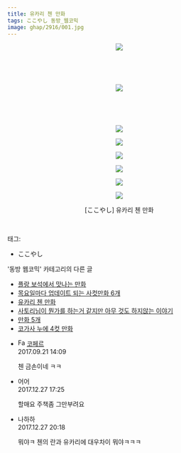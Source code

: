 ```yaml
---
title: 유카리 첸 만화
tags: ここやし 동방_웹코믹
image: ghap/2916/001.jpg
---
```

<div class="article">
<p style="text-align: center; clear: none; float: none;"><img src="{{ site.nasurl }}/ghap/2916/001.jpg"/></p>
<p style="text-align: center; clear: none; float: none;"><br/></p>
<p style="text-align: center; clear: none; float: none;"><br/></p>
<p style="text-align: center; clear: none; float: none;"><img src="{{ site.nasurl }}/ghap/2916/002.jpg"/></p>
<p style="text-align: center; clear: none; float: none;"><br/></p>
<p style="text-align: center; clear: none; float: none;"><br/></p>
<p style="text-align: center; clear: none; float: none;"><img src="{{ site.nasurl }}/ghap/2916/003.jpg"/></p>
<p style="text-align: center; clear: none; float: none;"><img src="{{ site.nasurl }}/ghap/2916/004.jpg"/></p>
<p style="text-align: center; clear: none; float: none;"><img src="{{ site.nasurl }}/ghap/2916/005.jpg"/></p>
<p style="text-align: center; clear: none; float: none;"><img src="{{ site.nasurl }}/ghap/2916/006.jpg"/></p>
<p style="text-align: center; clear: none; float: none;"><img src="{{ site.nasurl }}/ghap/2916/007.jpg"/></p>
<p style="text-align: center; clear: none; float: none;"><img src="{{ site.nasurl }}/ghap/2916/008.jpg"/></p>
<p style="text-align: center; clear: none; float: none;">[ここやし] 유카리 첸 만화</p>
<p><br/></p>
</div><div class="tagTrail">
<p>태그: </p>
<ul>
<li>ここやし</li>
</ul>
</div><div class="another">
<p>'동방 웹코믹' 카테고리의 다른 글</p>
<ul>
<li><a href="/2016-12-16-ghap_2920">플랑 보석에서 맛나는 만화</a></li>
<li><a href="/2016-12-16-ghap_2918">목요일마다 업데이트 되는 사컷만화 6개</a></li>
<li><a href="/2016-12-16-ghap_2916">유카리 첸 만화</a></li>
<li><a href="/2016-12-16-ghap_2915">사토리님이 뭔가를 하는거 같지만 아무 것도 하지않는 이야기</a></li>
<li><a href="/2016-12-16-ghap_2912">만화 5개</a></li>
<li><a href="/2016-12-16-ghap_2911">코가사 누에 4컷 만화</a></li>
</ul>
</div><div class="cb_module cb_fluid">
<div class="cb_wrt cb_profile">
<div class="comment">
<ul>
<li class="cb_thumb_off" id="comment15087741">
<div class="cb_comment_area">
<div class="cb_info_area">
<div class="cb_section">
<span class="cb_nick_name"><img alt="Favicon of http://blog.naver.com/berpo77/221060134998" height="16" onerror="this.onerror=null;this.parentNode.removeChild(this)" src="http://blog.naver.com/favicon.ico" width="16"/> <a href="http://blog.naver.com/berpo77/221060134998" onclick="return openLinkInNewWindow(this)">코페르</a></span>
</div>
<div class="cb_section">
<span class="cb_date">2017.09.21 14:09 </span>
</div>
</div>
<div class="cb_dsc_comment">
<p class="cb_dsc">
											첸 금손이네 ㅋㅋ
										</p>
</div>
</div></li>
<li class="cb_thumb_off" id="comment15160997">
<div class="cb_comment_area">
<div class="cb_info_area">
<div class="cb_section">
<span class="cb_nick_name">어어</span>
</div>
<div class="cb_section">
<span class="cb_date">2017.12.27 17:25 </span>
</div>
</div>
<div class="cb_dsc_comment">
<p class="cb_dsc">
											할매요 주책좀 그만부려요
										</p>
</div>
</div></li>
<li class="cb_thumb_off" id="comment15161078">
<div class="cb_comment_area">
<div class="cb_info_area">
<div class="cb_section">
<span class="cb_nick_name">나하하</span>
</div>
<div class="cb_section">
<span class="cb_date">2017.12.27 20:18 </span>
</div>
</div>
<div class="cb_dsc_comment">
<p class="cb_dsc">
											뭐야ㅋ 첸의 란과 유카리에 대우차이 뭐야ㅋㅋㅋ
										</p>
</div>
</div></li>
</ul>
</div>
</div><!-- commentList close -->
</div>